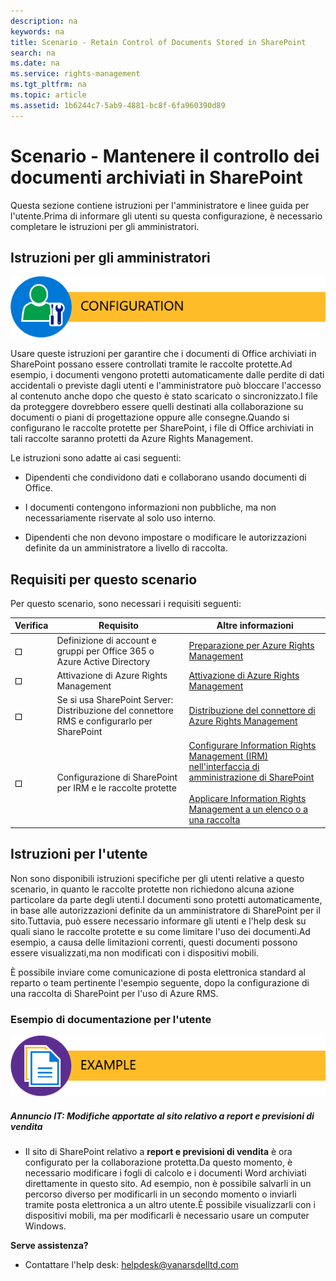 ```yaml
---
description: na
keywords: na
title: Scenario - Retain Control of Documents Stored in SharePoint
search: na
ms.date: na
ms.service: rights-management
ms.tgt_pltfrm: na
ms.topic: article
ms.assetid: 1b6244c7-5ab9-4881-bc8f-6fa960390d89
---
```

# Scenario - Mantenere il controllo dei documenti archiviati in SharePoint
Questa sezione contiene istruzioni per l'amministratore e linee guida per l'utente.Prima di informare gli utenti su questa configurazione, è necessario completare le istruzioni per gli amministratori.

## Istruzioni per gli amministratori
![](../Image/AzRMS_AdminBanner.png)

Usare queste istruzioni per garantire che i documenti di Office archiviati in SharePoint possano essere controllati tramite le raccolte protette.Ad esempio, i documenti vengono protetti automaticamente dalle perdite di dati accidentali o previste dagli utenti e l'amministratore può bloccare l'accesso al contenuto anche dopo che questo è stato scaricato o sincronizzato.I file da proteggere dovrebbero essere quelli destinati alla collaborazione su documenti o piani di progettazione oppure alle consegne.Quando si configurano le raccolte protette per SharePoint, i file di Office archiviati in tali raccolte saranno protetti da Azure Rights Management.

Le istruzioni sono adatte ai casi seguenti:

-   Dipendenti che condividono dati e collaborano usando documenti di Office.

-   I documenti contengono informazioni non pubbliche, ma non necessariamente riservate al solo uso interno.

-   Dipendenti che non devono impostare o modificare le autorizzazioni definite da un amministratore a livello di raccolta.

## Requisiti per questo scenario
Per questo scenario, sono necessari i requisiti seguenti:

|Verifica|Requisito|Altre informazioni|
|------------|-------------|----------------------|
|![](../Image/4d269a30-a873-45c5-87de-30ee6558e7b0.gif)|Definizione di account e gruppi per Office 365 o Azure Active Directory|[Preparazione per Azure Rights Management](https://technet.microsoft.com/library/jj585029.aspx)|
|![](../Image/4d269a30-a873-45c5-87de-30ee6558e7b0.gif)|Attivazione di Azure Rights Management|[Attivazione di Azure Rights Management](https://technet.microsoft.com/library/jj658941.aspx)|
|![](../Image/4d269a30-a873-45c5-87de-30ee6558e7b0.gif)|Se si usa SharePoint Server: Distribuzione del connettore RMS e configurarlo per SharePoint|[Distribuzione del connettore di Azure Rights Management](https://technet.microsoft.com/library/dn375964.aspx)|
|![](../Image/4d269a30-a873-45c5-87de-30ee6558e7b0.gif)|Configurazione di SharePoint per IRM e le raccolte protette|[Configurare Information Rights Management (IRM) nell'interfaccia di amministrazione di SharePoint](https://support.office.com/en-us/article/Set-up-Information-Rights-Management-IRM-in-SharePoint-admin-center-239ce6eb-4e81-42db-bf86-a01362fed65c)<br /><br />[Applicare Information Rights Management a un elenco o a una raccolta](http://office.microsoft.com/sharepoint-help/apply-information-rights-management-to-a-list-or-library-HA102891460.aspx)|

## Istruzioni per l'utente
Non sono disponibili istruzioni specifiche per gli utenti relative a questo scenario, in quanto le raccolte protette non richiedono alcuna azione particolare da parte degli utenti.I documenti sono protetti automaticamente, in base alle autorizzazioni definite da un amministratore di SharePoint per il sito.Tuttavia, può essere necessario informare gli utenti e l'help desk su quali siano le raccolte protette e su come limitare l'uso dei documenti.Ad esempio, a causa delle limitazioni correnti, questi documenti possono essere visualizzati,ma non modificati con i dispositivi mobili.

È possibile inviare come comunicazione di posta elettronica standard al reparto o team pertinente l'esempio seguente, dopo la configurazione di una raccolta di SharePoint per l'uso di Azure RMS.

### Esempio di documentazione per l'utente
![](../Image/AzRMS_ExampleBanner.png)

##### Annuncio IT: Modifiche apportate al sito relativo a report e previsioni di vendita

-   Il sito di SharePoint relativo a **report e previsioni di vendita** è ora configurato per la collaborazione protetta.Da questo momento, è necessario modificare i fogli di calcolo e i documenti Word archiviati direttamente in questo sito. Ad esempio, non è possibile salvarli in un percorso diverso per modificarli in un secondo momento o inviarli tramite posta elettronica a un altro utente.È possibile visualizzarli con i dispositivi mobili, ma per modificarli è necessario usare un computer Windows.

**Serve assistenza?**

-   Contattare l'help desk: helpdesk@vanarsdelltd.com


